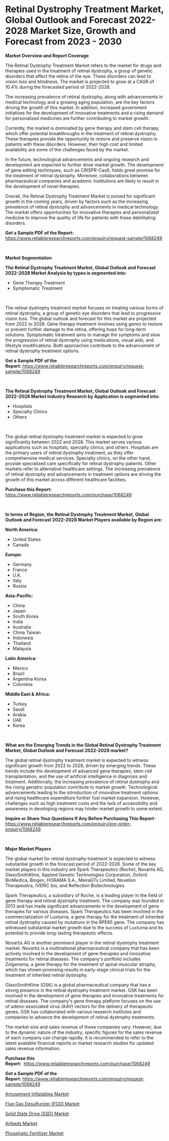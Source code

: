 <p><h1>Retinal Dystrophy Treatment Market, Global Outlook and Forecast 2022-2028 Market Size, Growth and Forecast from 2023 - 2030</h1></p><p><strong>Market Overview and Report Coverage</strong></p>
<p><p>The Retinal Dystrophy Treatment Market refers to the market for drugs and therapies used in the treatment of retinal dystrophy, a group of genetic disorders that affect the retina of the eye. These disorders can lead to vision loss and blindness. The market is projected to grow at a CAGR of 10.4% during the forecasted period of 2022-2028.</p><p>The increasing prevalence of retinal dystrophy, along with advancements in medical technology and a growing aging population, are the key factors driving the growth of this market. In addition, increased government initiatives for the development of innovative treatments and a rising demand for personalized medicines are further contributing to market growth.</p><p>Currently, the market is dominated by gene therapy and stem cell therapy, which offer potential breakthroughs in the treatment of retinal dystrophy. These therapies provide the opportunity to restore and preserve vision in patients with these disorders. However, their high cost and limited availability are some of the challenges faced by the market.</p><p>In the future, technological advancements and ongoing research and development are expected to further drive market growth. The development of gene editing techniques, such as CRISPR-Cas9, holds great promise for the treatment of retinal dystrophy. Moreover, collaborations between pharmaceutical companies and academic institutions are likely to result in the development of novel therapies.</p><p>Overall, the Retinal Dystrophy Treatment Market is poised for significant growth in the coming years, driven by factors such as the increasing prevalence of retinal dystrophy and advancements in medical technology. The market offers opportunities for innovative therapies and personalized medicine to improve the quality of life for patients with these debilitating disorders.</p></p>
<p><strong>Get a Sample PDF of the Report:</strong> <a href="https://www.reliableresearchreports.com/enquiry/request-sample/1068249">https://www.reliableresearchreports.com/enquiry/request-sample/1068249</a></p>
<p>&nbsp;</p>
<p><strong>Market Segmentation</strong></p>
<p><strong>The Retinal Dystrophy Treatment Market, Global Outlook and Forecast 2022-2028 Market Analysis by types is segmented into:</strong></p>
<p><ul><li>Gene Therapy Treatment</li><li>Symptomatic Treatment</li></ul></p>
<p>&nbsp;</p>
<p><p>The retinal dystrophy treatment market focuses on treating various forms of retinal dystrophy, a group of genetic eye disorders that lead to progressive vision loss. The global outlook and forecast for this market are projected from 2022 to 2028. Gene therapy treatment involves using genes to restore or prevent further damage to the retina, offering hope for long-term solutions. Symptomatic treatment aims to manage the symptoms and slow the progression of retinal dystrophy using medications, visual aids, and lifestyle modifications. Both approaches contribute to the advancement of retinal dystrophy treatment options.</p></p>
<p><strong>Get a Sample PDF of the Report:</strong>&nbsp;<a href="https://www.reliableresearchreports.com/enquiry/request-sample/1068249">https://www.reliableresearchreports.com/enquiry/request-sample/1068249</a></p>
<p>&nbsp;</p>
<p><strong>The Retinal Dystrophy Treatment Market, Global Outlook and Forecast 2022-2028 Market Industry Research by Application is segmented into:</strong></p>
<p><ul><li>Hospitals</li><li>Specialty Clinics</li><li>Others</li></ul></p>
<p>&nbsp;</p>
<p><p>The global retinal dystrophy treatment market is expected to grow significantly between 2022 and 2028. This market serves various applications such as hospitals, specialty clinics, and others. Hospitals are the primary users of retinal dystrophy treatment, as they offer comprehensive medical services. Specialty clinics, on the other hand, provide specialized care specifically for retinal dystrophy patients. Other markets refer to alternative healthcare settings. The increasing prevalence of retinal dystrophy and advancements in treatment options are driving the growth of this market across different healthcare facilities.</p></p>
<p><strong>Purchase this Report:</strong>&nbsp; <a href="https://www.reliableresearchreports.com/purchase/1068249">https://www.reliableresearchreports.com/purchase/1068249</a></p>
<p>&nbsp;</p>
<p><strong>In terms of Region, the Retinal Dystrophy Treatment Market, Global Outlook and Forecast 2022-2028 Market Players available by Region are:</strong></p>
<p>
    <p> <strong> North America: </strong>
        <ul>
            <li>United States</li>
            <li>Canada</li>
        </ul>
        </p> 
    <p> <strong> Europe: </strong>
        <ul>
            <li>Germany</li>
            <li>France</li>
            <li>U.K.</li>
            <li>Italy</li>
            <li>Russia</li>
        </ul>
        </p> 
    <p> <strong> Asia-Pacific: </strong>
        <ul>
            <li>China</li>
            <li>Japan</li>
            <li>South Korea</li>
            <li>India</li>
            <li>Australia</li>
            <li>China Taiwan</li>
            <li>Indonesia</li>
            <li>Thailand</li>
            <li>Malaysia</li>
        </ul>
        </p> 
    <p> <strong> Latin America: </strong>
        <ul>
            <li>Mexico</li>
            <li>Brazil</li>
            <li>Argentina Korea</li>
            <li>Colombia</li>
        </ul>
        </p> 
    <p> <strong> Middle East & Africa: </strong>
        <ul>
            <li>Turkey</li>
            <li>Saudi</li>
            <li>Arabia</li>
            <li>UAE</li>
            <li>Korea</li>
        </ul>
    </p>
    </p>
<p>&nbsp;</p>
<p><strong>What are the Emerging Trends in the Global Retinal Dystrophy Treatment Market, Global Outlook and Forecast 2022-2028 market?</strong></p>
<p><p>The global retinal dystrophy treatment market is expected to witness significant growth from 2022 to 2028, driven by emerging trends. These trends include the development of advanced gene therapies, stem cell transplantation, and the use of artificial intelligence in diagnosis and treatment. Additionally, the increasing prevalence of retinal dystrophy and the rising geriatric population contribute to market growth. Technological advancements leading to the introduction of innovative treatment options and rising healthcare expenditure further fuel market expansion. However, challenges such as high treatment costs and the lack of accessibility and awareness in developing regions may hinder market growth to some extent.</p></p>
<p><strong>Inquire or Share Your Questions If Any Before Purchasing This Report</strong>- <a href="https://www.reliableresearchreports.com/enquiry/pre-order-enquiry/1068249">https://www.reliableresearchreports.com/enquiry/pre-order-enquiry/1068249</a></p>
<p>&nbsp;</p>
<p><strong>Major Market Players</strong></p>
<p><p>The global market for retinal dystrophy treatment is expected to witness substantial growth in the forecast period of 2022-2028. Some of the key market players in this industry are Spark Therapeutics (Roche), Novartis AG, GlaxoSmithKline, Applied Genetic Technologies Corporation, Oxford BioMedica, Biogen, HORAMA S.A., MeiraGTx Limited, Novelion Therapeutics, IVERIC bio, and Reflection Biotechnologies.</p><p>Spark Therapeutics, a subsidiary of Roche, is a leading player in the field of gene therapy and retinal dystrophy treatment. The company was founded in 2013 and has made significant advancements in the development of gene therapies for various diseases. Spark Therapeutics has been involved in the commercialization of Luxturna, a gene therapy for the treatment of inherited retinal dystrophy caused by mutations in the RPE65 gene. The company has witnessed substantial market growth due to the success of Luxturna and its potential to provide long-lasting therapeutic effects.</p><p>Novartis AG is another prominent player in the retinal dystrophy treatment market. Novartis is a multinational pharmaceutical company that has been actively involved in the development of gene therapies and innovative treatments for retinal diseases. The company's portfolio includes Zolgensma, a gene therapy for the treatment of spinal muscular atrophy, which has shown promising results in early-stage clinical trials for the treatment of inherited retinal dystrophy.</p><p>GlaxoSmithKline (GSK) is a global pharmaceutical company that has a strong presence in the retinal dystrophy treatment market. GSK has been involved in the development of gene therapies and innovative treatments for retinal diseases. The company's gene therapy platform focuses on the use of adeno-associated virus (AAV) vectors for the delivery of therapeutic genes. GSK has collaborated with various research institutes and companies to advance the development of retinal dystrophy treatments.</p><p>The market size and sales revenue of these companies vary. However, due to the dynamic nature of the industry, specific figures for the sales revenue of each company can change rapidly. It is recommended to refer to the latest available financial reports or market research studies for updated sales revenue information.</p></p>
<p><strong>Purchase this Report:</strong>&nbsp;&nbsp;<a href="https://www.reliableresearchreports.com/purchase/1068249">https://www.reliableresearchreports.com/purchase/1068249</a></p>
<p></p>
<p><strong>Get a Sample PDF of the Report:</strong>&nbsp;<a href="https://www.reliableresearchreports.com/enquiry/request-sample/1068249">https://www.reliableresearchreports.com/enquiry/request-sample/1068249</a></p>
<p><p><a href="https://www.linkedin.com/pulse/amusement-inflatables-market-research-report-provides-thorough-b7pce/">Amusement Inflatables Market</a></p><p><a href="https://www.reportprime.com/flue-gas-desulfurizer-fgd-r7541">Flue Gas Desulfurizer (FGD) Market</a></p><p><a href="https://www.reportprime.com/solid-state-drive-ssd-r3080">Solid State Drive (SSD) Market</a></p><p><a href="https://www.linkedin.com/pulse/airbeds-market-size-2023-2030-global-industrial-analysis-kxp7e/">Airbeds Market</a></p><p><a href="https://medium.com/@sk99912151/phosphatic-fertilizer-market-size-growth-forecast-2023-2030-427f1b41e289">Phosphatic Fertilizer Market</a></p></p>